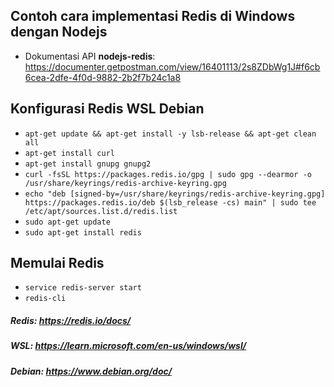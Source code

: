 ## Contoh cara implementasi Redis di Windows dengan Nodejs
- Dokumentasi API **nodejs-redis**: https://documenter.getpostman.com/view/16401113/2s8ZDbWg1J#f6cb6cea-2dfe-4f0d-9882-2b2f7b24c1a8

## Konfigurasi Redis WSL Debian
- ```apt-get update && apt-get install -y lsb-release && apt-get clean all```
- ```apt-get install curl```
- ```apt-get install gnupg gnupg2```
- ```curl -fsSL https://packages.redis.io/gpg | sudo gpg --dearmor -o /usr/share/keyrings/redis-archive-keyring.gpg```
- ```echo "deb [signed-by=/usr/share/keyrings/redis-archive-keyring.gpg] https://packages.redis.io/deb $(lsb_release -cs) main" | sudo tee /etc/apt/sources.list.d/redis.list```
- ```sudo apt-get update```
- ```sudo apt-get install redis```

## Memulai Redis
- ```service redis-server start```
- ```redis-cli```

##### Redis: https://redis.io/docs/
##### WSL: https://learn.microsoft.com/en-us/windows/wsl/
##### Debian: https://www.debian.org/doc/
